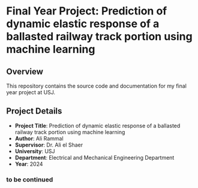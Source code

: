 # Final Year Project: Prediction of dynamic elastic response of a ballasted railway track portion using machine learning

## Overview
This repository contains the source code and documentation for my final year project at USJ.

## Project Details
- **Project Title**: Prediction of dynamic elastic response of a ballasted railway track portion using machine learning
- **Author**: Ali Rammal
- **Supervisor**: Dr. Ali el Shaer
- **University**: USJ
- **Department**: Electrical and Mechanical Engineering Department
- **Year**: 2024

### to be continued